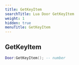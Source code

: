```yaml
---
title: GetKeyItem
searchTitle: Lua Door GetKeyItem
weight: 1
hidden: true
menuTitle: GetKeyItem
---
```

## GetKeyItem
```lua
Door:GetKeyItem(); -- number
```